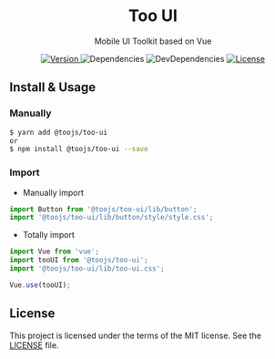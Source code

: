 <h1 align="center" style="text-align:center;">Too UI</h1>

<p align="center" style="text-align:center;">
    Mobile UI Toolkit based on Vue
</p>

<p align="center">
    <a href="https://www.npmjs.com/package/@toojs/too-ui">
        <img src="https://img.shields.io/npm/v/@toojs/too-ui.svg?style=flat-square" alt="Version">
    </a>
    <a>
        <img src="https://img.shields.io/david/ms-design/ms-design.svg?style=flat-square" alt="Dependencies">
    </a>
    <a>
        <img src="https://img.shields.io/david/dev/ms-design/ms-design.svg?style=flat-square" alt="DevDependencies">
    </a>
    <a href="https://www.npmjs.com/package/ms-design">
        <img src="https://img.shields.io/npm/l/ms-design.svg?style=flat-square" alt="License">
    </a>
</p>

## Install & Usage

### Manually

```bash
$ yarn add @toojs/too-ui
or
$ npm install @toojs/too-ui --save
```

### Import

- Manually import

```javascript
import Button from '@toojs/too-ui/lib/button';
import '@toojs/too-ui/lib/button/style/style.css';
```

- Totally import

```javascript
import Vue from 'vue';
import tooUI from '@toojs/too-ui';
import '@toojs/too-ui/lib/too-ui.css';

Vue.use(tooUI);
```

## License

This project is licensed under the terms of the MIT license. See the [LICENSE](LICENSE) file.

